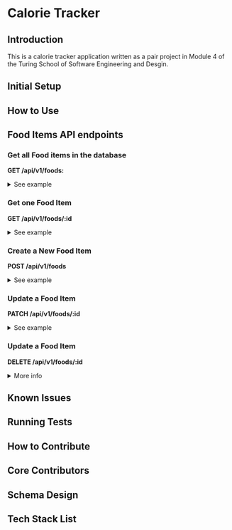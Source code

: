# Calorie Tracker

## Introduction ##
This is a calorie tracker application written as a pair project in Module 4 of the Turing School of Software Engineering and Desgin. 
## Initial Setup ## 
## How to Use ## 

## Food Items API endpoints ##
  
### Get all Food items in the database ###
   **GET /api/v1/foods:** 

<details>
  <summary>See example</summary>

Example Request: 
```
GET /api/v1/foods
Content-Type: application/json
Accept: application/json
```

Example response:

```

status: 200
body:
[
  {
      "id": 1,
      "name": "Banana",
      "calories": 150
  },
  {
      "id": 2,
      "name": "Mint",
      "calories": 14
  },
]
```
</details>


### Get one Food Item ###

**GET /api/v1/foods/:id** 

<details>
  <summary>See example</summary>

Example request:
```
GET /api/v1/foods/1
Content-Type: application/json
Accept: application/json
```

Example of response:
```
status: 200
body:
{
    "id": 1,
    "name": "Banana",
    "calories": 150
}
```
</details>


### Create a New Food Item ###

**POST /api/v1/foods** 
<details>
  <summary>See example</summary>

When a visitor makes a post request to /api/v1/foods with a food item info in the request body, it creates a new Food item and saves it to the database. The response status is 201. 

Example request:
```
POST /api/v1/foods
Content-Type: application/json
Accept: application/json

{
    "food":  
         {
            "name" : "Apple",
            "calories": 40
          }
}

```

Example of response:
```
status: 201
body: 
{
    "id": 4,
    "name": "Apple",
    "calories": 40
}
```
</details>




### Update a Food Item ###

**PATCH /api/v1/foods/:id**
<details>
  <summary>See example</summary>

When a visitor makes a patch request to /api/v1/foods/:id with the food item info in the request's body, and that food item exists in the database, it updates the respective food item with the new information. 

The response's status is 200.

Example request:
```
PATCH /api/v1/foods/4
Content-Type: application/json
Accept: application/json

{
    "food":  
         {
            "name" : "Apple",
            "calories": 40
          }
}

```

Example of response:
```
status: 200
body:
{
    "id": 4 ,
    "name": "Apple",
    "calories": 40
}
```
</details>


### Update a Food Item ###

**DELETE /api/v1/foods/:id**
<details>
  <summary>More info </summary>

When a visitor makes a delete call to api/v1/foods/:id, they get a 204 status code and the Food is deleted. There is no body in the response.
</details>





## Known Issues ## 
## Running Tests ## 
## How to Contribute ## 
## Core Contributors ## 
## Schema Design ##
## Tech Stack List ## 
